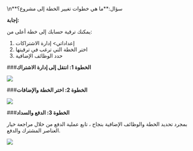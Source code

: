 \n**سؤال:**ما هي خطوات تغيير الخطة إلى مشروع؟

**إجابة:**

يمكنك ترقية حسابك إلى خطة أعلى من:

1. إعداداتي> إدارة الاشتراكات
2. اختر الخطة التي ترغب في ترقيتها
3. حدد الوظائف الإضافية

###**الخطوة 1: انتقل إلى إدارة الاشتراك**

![](https://docs.erpnext.com/files/oVaJwPC.png)

###**الخطوة 2: اختر الخطة والإضافات**

![](https://docs.erpnext.com/files/Gp6m3cf.png)

###**الخطوة 3: الدفع والسداد**

بمجرد تحديد الخطة والوظائف الإضافية بنجاح ، تابع عملية الدفع من خلال مراجعة خيار العناصر المشترك والدفع.

![](https://docs.erpnext.com/files/TALzMhL.png)